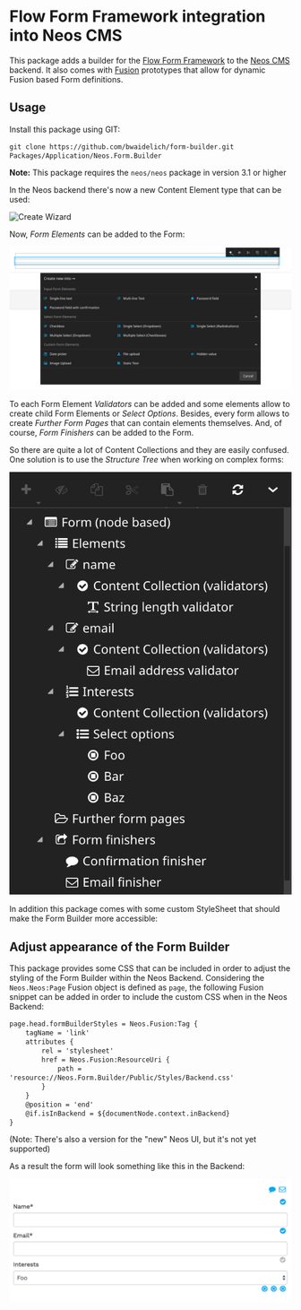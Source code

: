 # Flow Form Framework integration into Neos CMS

This package adds a builder for the [Flow Form Framework](https://github.com/neos/form)
to the [Neos CMS](https://neos.io) backend.
It also comes with [Fusion](https://neos.readthedocs.io/en/stable/CreatingASite/Fusion/index.html)
prototypes that allow for dynamic Fusion based Form definitions.

## Usage

Install this package using GIT:

```
git clone https://github.com/bwaidelich/form-builder.git Packages/Application/Neos.Form.Builder
```

**Note:** This package requires the `neos/neos` package in version 3.1 or higher

In the Neos backend there's now a new Content Element type that can be
used:

![Create Wizard](Documentation/Images/CreateWizard.png "New \"Form\" Content Element")

Now, *Form Elements* can be added to the Form:

![Add Form Element](Documentation/Images/AddFormElements.png "Adding Form Elements")

To each Form Element *Validators* can be added and some elements allow to create child Form Elements or
*Select Options*.
Besides, every form allows to create *Further Form Pages* that can contain elements themselves.
And, of course, *Form Finishers* can be added to the Form.

So there are quite a lot of Content Collections and they are easily confused.
One solution is to use the *Structure Tree* when working on complex forms:

![Structure Tree](Documentation/Images/StructureTree.png "Form in the Structure Tree")

In addition this package comes with some custom StyleSheet that should make
the Form Builder more accessible:

## Adjust appearance of the Form Builder

This package provides some CSS that can be included in order to adjust the
styling of the Form Builder within the Neos Backend.
Considering the `Neos.Neos:Page` Fusion object is defined as `page`, the
following Fusion snippet can be added in order to include the custom CSS
when in the Neos Backend:

```fusion
page.head.formBuilderStyles = Neos.Fusion:Tag {
    tagName = 'link'
    attributes {
        rel = 'stylesheet'
        href = Neos.Fusion:ResourceUri {
            path = 'resource://Neos.Form.Builder/Public/Styles/Backend.css'
        }
    }
    @position = 'end'
    @if.isInBackend = ${documentNode.context.inBackend}
}
```

(Note: There's also a version for the "new" Neos UI, but it's not yet supported)

As a result the form will look something like this in the Backend:

![Custom Styles](Documentation/Images/CustomStyles.png "Form Builder with custom styles")
